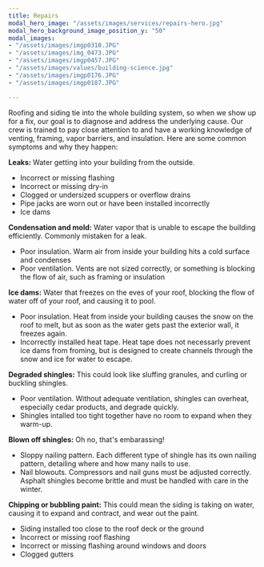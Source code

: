 ```yaml
---
title: Repairs
modal_hero_image: "/assets/images/services/repairs-hero.jpg"
modal_hero_background_image_position_y: "50"
modal_images:
- "/assets/images/imgp0310.JPG"
- "/assets/images/img_0473.JPG"
- "/assets/images/imgp0457.JPG"
- "/assets/images/values/building-science.jpg"
- "/assets/images/imgp0176.JPG"
- "/assets/images/imgp0187.JPG"

---
```

Roofing and siding tie into the whole building system, so when we show up for a fix, our goal is to diagnose and address the underlying cause.  Our crew is trained to pay close attention to and have a working knowledge of venting, framing, vapor barriers, and insulation.  Here are some common symptoms and why they happen:

**Leaks:** Water getting into your building from the outside.

* Incorrect or missing flashing
* Incorrect or missing dry-in
* Clogged or undersized scuppers or overflow drains
* Pipe jacks are worn out or have been installed incorrectly
* Ice dams

**Condensation and mold:** Water vapor that is unable to escape the building efficiently.  Commonly mistaken for a leak.

* Poor insulation.  Warm air from inside your building hits a cold surface and condenses
* Poor ventilation.  Vents are not sized correctly, or something is blocking the flow of air, such as framing or insulation

**Ice dams:** Water that freezes on the eves of your roof, blocking the flow of water off of your roof, and causing it to pool.

* Poor insulation.  Heat from inside your building causes the snow on the roof to melt, but as soon as the water gets past the exterior wall, it freezes again.
* Incorrectly installed heat tape.  Heat tape does not necessarly prevent ice dams from froming, but is designed to create channels through the snow and ice for water to escape.

**Degraded shingles:** This could look like sluffing granules, and curling or buckling shingles.

* Poor ventilation.  Without adequate ventilation, shingles can overheat, especially cedar products, and degrade quickly.
* Shingles intalled too tight together have no room to expand when they warm-up.

**Blown off shingles:** Oh no, that's embarassing!

* Sloppy nailing pattern.  Each different type of shingle has its own nailing pattern, detailing where and how many nails to use.
* Nail blowouts.  Compressors and nail guns must be adjusted correctly.  Asphalt shingles become brittle and must be handled with care in the winter.

**Chipping or bubbling paint:** This could mean the siding is taking on water, causing it to expand and contract, and wear out the paint.

* Siding installed too close to the roof deck or the ground
* Incorrect or missing roof flashing
* Incorrect or missing flashing around windows and doors
* Clogged gutters